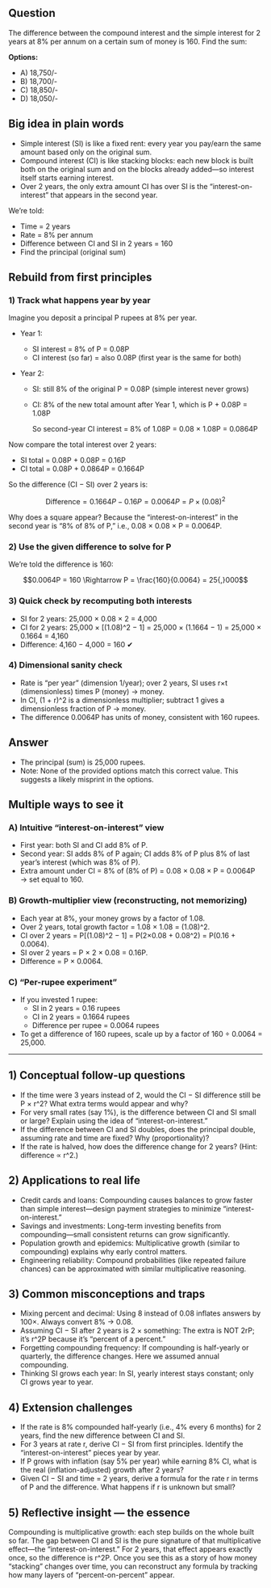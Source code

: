 ## Question

The difference between the compound interest and the simple interest for 2 years at 8% per annum on a certain sum of money is 160. Find the sum:

**Options:**
- A) 18,750/-
- B) 18,700/-
- C) 18,850/-
- D) 18,050/-

## Big idea in plain words
- Simple interest (SI) is like a fixed rent: every year you pay/earn the same amount based only on the original sum.
- Compound interest (CI) is like stacking blocks: each new block is built both on the original sum and on the blocks already added—so interest itself starts earning interest.
- Over 2 years, the only extra amount CI has over SI is the “interest-on-interest” that appears in the second year.

We’re told:
- Time = 2 years
- Rate = 8% per annum
- Difference between CI and SI in 2 years = 160
- Find the principal (original sum)

## Rebuild from first principles

### 1) Track what happens year by year
Imagine you deposit a principal P rupees at 8% per year.

- Year 1:
  - SI interest = 8% of P = 0.08P
  - CI interest (so far) = also 0.08P (first year is the same for both)

- Year 2:
  - SI: still 8% of the original P = 0.08P (simple interest never grows)
  - CI: 8% of the new total amount after Year 1, which is P + 0.08P = 1.08P
      
    So second-year CI interest = 8% of 1.08P = 0.08 × 1.08P = 0.0864P

Now compare the total interest over 2 years:
- SI total = 0.08P + 0.08P = 0.16P
- CI total = 0.08P + 0.0864P = 0.1664P

So the difference (CI − SI) over 2 years is:
```math
\text{Difference} = 0.1664P - 0.16P = 0.0064P = P \times (0.08)^2
```
Why does a square appear? Because the “interest-on-interest” in the second year is “8% of 8% of P,” i.e., 0.08 × 0.08 × P = 0.0064P.

### 2) Use the given difference to solve for P
We’re told the difference is 160:
```math
0.0064P = 160
\Rightarrow P = \frac{160}{0.0064} = 25{,}000
```

### 3) Quick check by recomputing both interests
- SI for 2 years: 25,000 × 0.08 × 2 = 4,000
- CI for 2 years: 25,000 × [(1.08)^2 − 1] = 25,000 × (1.1664 − 1) = 25,000 × 0.1664 = 4,160
- Difference: 4,160 − 4,000 = 160 ✔

### 4) Dimensional sanity check
- Rate is “per year” (dimension 1/year); over 2 years, SI uses r×t (dimensionless) times P (money) → money.
- In CI, (1 + r)^2 is a dimensionless multiplier; subtract 1 gives a dimensionless fraction of P → money.
- The difference 0.0064P has units of money, consistent with 160 rupees.

## Answer
- The principal (sum) is 25,000 rupees.
- Note: None of the provided options match this correct value. This suggests a likely misprint in the options.

## Multiple ways to see it

### A) Intuitive “interest-on-interest” view
- First year: both SI and CI add 8% of P.
- Second year: SI adds 8% of P again; CI adds 8% of P plus 8% of last year’s interest (which was 8% of P).
- Extra amount under CI = 8% of (8% of P) = 0.08 × 0.08 × P = 0.0064P → set equal to 160.

### B) Growth-multiplier view (reconstructing, not memorizing)
- Each year at 8%, your money grows by a factor of 1.08.
- Over 2 years, total growth factor = 1.08 × 1.08 = (1.08)^2.
- CI over 2 years = P[(1.08)^2 − 1] = P(2×0.08 + 0.08^2) = P(0.16 + 0.0064).
- SI over 2 years = P × 2 × 0.08 = 0.16P.
- Difference = P × 0.0064.

### C) “Per-rupee experiment”
- If you invested 1 rupee:
  - SI in 2 years = 0.16 rupees
  - CI in 2 years = 0.1664 rupees
  - Difference per rupee = 0.0064 rupees
- To get a difference of 160 rupees, scale up by a factor of 160 ÷ 0.0064 = 25,000.

---

## 1) Conceptual follow-up questions
- If the time were 3 years instead of 2, would the CI − SI difference still be P × r^2? What extra terms would appear and why?
- For very small rates (say 1%), is the difference between CI and SI small or large? Explain using the idea of “interest-on-interest.”
- If the difference between CI and SI doubles, does the principal double, assuming rate and time are fixed? Why (proportionality)?
- If the rate is halved, how does the difference change for 2 years? (Hint: difference ∝ r^2.)

## 2) Applications to real life
- Credit cards and loans: Compounding causes balances to grow faster than simple interest—design payment strategies to minimize “interest-on-interest.”
- Savings and investments: Long-term investing benefits from compounding—small consistent returns can grow significantly.
- Population growth and epidemics: Multiplicative growth (similar to compounding) explains why early control matters.
- Engineering reliability: Compound probabilities (like repeated failure chances) can be approximated with similar multiplicative reasoning.

## 3) Common misconceptions and traps
- Mixing percent and decimal: Using 8 instead of 0.08 inflates answers by 100×. Always convert 8% → 0.08.
- Assuming CI − SI after 2 years is 2 × something: The extra is NOT 2rP; it’s r^2P because it’s “percent of a percent.”
- Forgetting compounding frequency: If compounding is half-yearly or quarterly, the difference changes. Here we assumed annual compounding.
- Thinking SI grows each year: In SI, yearly interest stays constant; only CI grows year to year.

## 4) Extension challenges
- If the rate is 8% compounded half-yearly (i.e., 4% every 6 months) for 2 years, find the new difference between CI and SI.
- For 3 years at rate r, derive CI − SI from first principles. Identify the “interest-on-interest” pieces year by year.
- If P grows with inflation (say 5% per year) while earning 8% CI, what is the real (inflation-adjusted) growth after 2 years?
- Given CI − SI and time = 2 years, derive a formula for the rate r in terms of P and the difference. What happens if r is unknown but small?

## 5) Reflective insight — the essence
Compounding is multiplicative growth: each step builds on the whole built so far. The gap between CI and SI is the pure signature of that multiplicative effect—the “interest-on-interest.” For 2 years, that effect appears exactly once, so the difference is r^2P. Once you see this as a story of how money “stacking” changes over time, you can reconstruct any formula by tracking how many layers of “percent-on-percent” appear.